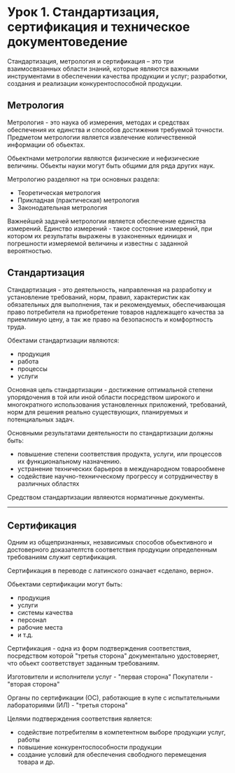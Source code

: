 # Урок 1. Стандартизация, сертификация и техническое документоведение

Стандартизация, метрология и сертификация – это три взаимосвязанных области знаний, которые являются важными инструментами в обеспечении качества продукции и услуг; разработки, создания и реализации конкурентоспособной продукции.

## Метрология
Метрология - это наука об измерения, методах и средствах обеспечения их единства и способов достижения требуемой точности.
Предметом метрологии является извлечение количественной информации об обьектах.

Обьектнами метрологии являются физические и нефизические величины. Обьекты науки могут быть общими для ряда других наук.

Метрологию разделяют на три основных раздела:
* Теоретическая метрология
* Прикладная (практическая) метрология
* Законодательная метрология

Важнейшей задачей метрологии является обеспечение единства измерений.
Единство измерений - такое состояние измерений, при котором их результаты выражены в узаконенных единицах и погрешности измеряемой величины и известны с заданной вероятностью.


## Стандартизация
Стандартизация - это деятельность, направленная на разработку и установление требований, норм, правил, характеристик как обязательных для выполнения, так и рекомендуемых, обеспечивающая право потребителя на приобретение товаров надлежащего качества за приемлимую цену, а так же право на безопасность и комфортность труда.

Обектами стандартизации являются:
* продукция
* работа
* процессы
* услуги

Основная цель стандартизации - достижение оптимальной степени упорядочения в той или иной области посредством широкого и многократного использования установленных приложений, требований, норм для решения реально существующих, планируемых и потенциальных задач.

Основными результатами деятельности по стандартизации должны быть:
* повышение степени соответствия продукта, услуги, или процессов их функциональному назначению.
* устранение технических барьеров в международном товарообмене
* содействие научно-техничческому прогрессу и сотрудничеству в различных областях

Средством стандартизации являеются норматичные документы.
_________________

## Сертификация
Одним из общепризнанных, независимых способов обьективного и достоверного доказателтств соответствия продукции определенным требованиям служит сертификация.

Сертификация в переводе с латинского означает «сделано, верно».

Обьектами сертификации могут быть:
* продукция
* услуги
* системы качества
* персонал
* рабочие места
* и т.д.

Сертификация - одна из форм подтверждения соответствия, посредством которой "третья сторона" документально удостоверяет, что обьект соответствует заданным требованиям.

Изготовители и исполнители услуг - "первая сторона"
Покупатели - "вторая сторона"

Органы по сертификации (ОС), работающие в купе с испытательными лабораториями (ИЛ) - "третья сторона"

Целями подтверждения соответствия является:
* содействие потребителям в компетентном выборе продукции услуг, работы
* повышение конкурентоспособности продукции
* создание условий для обеспечения свободного перемещения товара и др.
